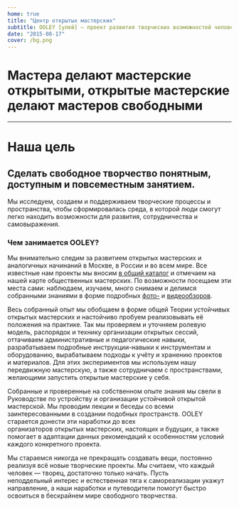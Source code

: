 ```yaml
---
home: true
title: "Центр открытых мастерских"
subtitle: OOLEY [улей] – проект развития творческих возможностей человека и общества
date: "2015-08-17"
cover: /bg.png
---
```


# Мастера делают мастерские открытыми, открытые мастерские делают мастеров свободными

---

# Наша цель

## Сделать свободное творчество понятным, доступным и повсеместным занятием.

Мы исследуем, создаем и поддерживаем творческие процессы и пространства, чтобы сформировалась среда, в которой люди смогут легко находить возможности для развития, сотрудничества и самовыражения.

### Чем занимается OOLEY?

Мы внимательно следим за развитием открытых мастерских и аналогичных начинаний в Москве, в России и во всем мире. Все известные нам проекты мы вносим [в общий каталог](/workshop/map/) и отмечаем на нашей карте общественных мастерских. По возможности посещаем эти места сами: наблюдаем, изучаем, много снимаем и делимся собранными знаниями в форме подробных [фото-](/workshop/tour/) и [видеообзоров](/workshop/video/).

Весь собранный опыт мы обобщаем в форме общей Теории устойчивых открытых мастерских и настойчиво пробуем реализовывать её положения на практике. Так мы проверяем и уточняем ролевую модель, распорядок и технику организации открытых сессий, оттачиваем административные и педагогические навыки, разрабатываем подробные инструкции-навыки к инструментам и оборудованию, вырабатываем подходы к учёту и хранению проектов и материалов. Для этих экспериментов мы используем нашу передвижную мастерскую, а также сотрудничаем с пространствами, желающими запустить открытые мастерские у себя.

Собранные и проверенные на собственном опыте знания мы свели в Руководстве по устройству и организации устойчивой открытой мастерской. Мы проводим лекции и беседы со всеми заинтересованными в создании подобных пространств. OOLEY старается донести эти наработки до всех организаторов открытых мастерских, настоящих и будущих, а также помогает в адаптации данных рекомендаций к особенностям условий каждого конкретного проекта.

Мы стараемся никогда не прекращать создавать вещи, постоянно реализуя всё новые творческие проекты. Мы считаем, что каждый человек — творец, достаточно только начать. Пусть неподдельный интерес и естественная тяга к самореализации укажут направление, а наши наработки и путеводители помогут быстро освоиться в бескрайнем мире свободного творчества.
